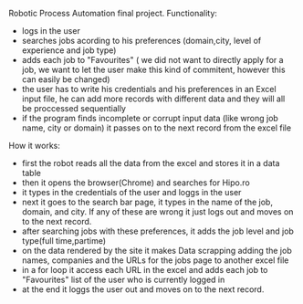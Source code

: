 Robotic Process Automation final project.
Functionality:
 - logs in the user 
 - searches jobs acording to his preferences (domain,city, level of experience and job type)
 - adds each job to "Favourites" ( we did not want to directly apply for a job, we want to let the user make this kind of commitent, however this can easily be changed)
 - the user has to write his credentials and his preferences in an Excel input file, he can add more records with different data and they will all be proccessed sequentially  
 - if the program finds incomplete or corrupt input data (like wrong job name, city or domain) it passes on to the next record from the excel file
 
 
 How it works:
 - first the robot reads all the data from the excel and stores it in a data table
 - then it opens the browser(Chrome) and searches for Hipo.ro
 - it types in the credentials of the user and loggs in the user
 - next it goes to the search bar page, it types in the name of the job, domain, and city. If any of these are wrong it 
 just logs out and moves on to the next record. 
 - after searching jobs with these preferences, it adds the job level and job type(full time,partime) 
 - on the data rendered by the site it makes Data scrapping adding the job names, companies and the URLs for the jobs page to another excel file
 - in a for loop it access each URL in the excel and adds each job to "Favourites" list of the user who is currently logged in
 - at the end it loggs the user out and moves on to the next record.
 
